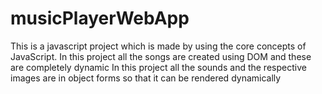 # musicPlayerWebApp
This is a javascript project which is made by using the core concepts of JavaScript. In this project all the songs are created using DOM and these are completely dynamic
In this project all the sounds and the respective images are in object forms so that it can be rendered dynamically
